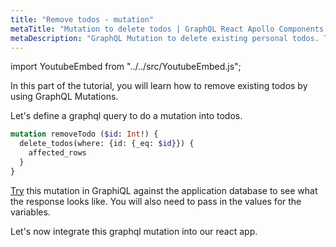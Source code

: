 ```yaml
---
title: "Remove todos - mutation"
metaTitle: "Mutation to delete todos | GraphQL React Apollo Components Tutorial"
metaDescription: "GraphQL Mutation to delete existing personal todos. Try the mutation in GraphiQL, passing the Authorization token to delete a todo"
---
```


import YoutubeEmbed from "../../src/YoutubeEmbed.js";

<YoutubeEmbed link="https://www.youtube.com/embed/ZPQ7mazzy_8" />

In this part of the tutorial, you will learn how to remove existing todos by using GraphQL Mutations.

Let's define a graphql query to do a mutation into todos.

```graphql
mutation removeTodo ($id: Int!) {
  delete_todos(where: {id: {_eq: $id}}) {
    affected_rows
  }
}
```

[Try](https://learn.hasura.io/graphql/graphiql) this mutation in GraphiQL against the application database to see what the response looks like. You will also need to pass in the values for the variables.

Let's now integrate this graphql mutation into our react app.